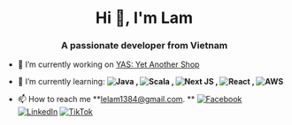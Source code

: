<h1 align="center">Hi 👋, I'm Lam</h1>
<h3 align="center">A passionate developer from Vietnam</h3>

- 🔭 I’m currently working on [YAS: Yet Another Shop](https://github.com/nashtech-garage/yas)

- 🌱 I’m currently learning: **![Java](https://img.shields.io/badge/java-%23ED8B00.svg?style=flat&logo=java&logoColor=white) ,  ![Scala](https://img.shields.io/badge/scala-%23DC322F.svg?style=flat&logo=scala&logoColor=white) , ![Next JS](https://img.shields.io/badge/Next-black?style=flat&logo=next.js&logoColor=white) , ![React](https://img.shields.io/badge/react-%2320232a.svg?style=flat&logo=react&logoColor=%2361DAFB) , ![AWS](https://img.shields.io/badge/AWS-%23FF9900.svg?style=flat&logo=amazon-aws&logoColor=white)**

- 📫 How to reach me **lelam1384@gmail.com. **
[![Facebook](https://img.shields.io/badge/Facebook-%231877F2.svg?logo=Facebook&logoColor=white)](https://facebook.com/https://www.facebook.com/profile.php?id=100004525996456)
[![LinkedIn](https://img.shields.io/badge/LinkedIn-%230077B5.svg?logo=linkedin&logoColor=white)](https://linkedin.com/in/https://www.linkedin.com/in/lam-le-cam-hoang-59384a242/)
 [![TikTok](https://img.shields.io/badge/TikTok-%23000000.svg?logo=TikTok&logoColor=white)](https://tiktok.com/@https://www.tiktok.com/@lamextension)


  
<!-- Proudly created with GPRM ( https://gprm.itsvg.in ) -->

